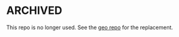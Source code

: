 # ARCHIVED

This repo is no longer used. See the [geo repo](https://github.com/udacity/geo) for the replacement.
